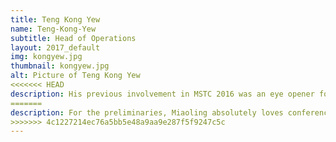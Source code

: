 ```yaml
---
title: Teng Kong Yew
name: Teng-Kong-Yew
subtitle: Head of Operations
layout: 2017_default
img: kongyew.jpg
thumbnail: kongyew.jpg
alt: Picture of Teng Kong Yew
<<<<<<< HEAD
description: His previous involvement in MSTC 2016 was an eye opener for him on the future prospect of STEM related fields in Malaysia. Kong Yew is a Mechanical Engineering student that is enthusiastic in promoting STEM that is portrayed from his appointment as student ambassador for his former school during British Science Week.
=======
description: For the preliminaries, Miaoling absolutely loves conferences. She has handled multiple conferences including TEDx University of Leeds where she was exposed to primarily Legal Technology. Inspired, she would like to understand how technology can impact different industries, and how should we arm ourselves with skills to stay ahead of the trend. She is a firm believer of team culture. She thinks what makes a great team is the relationship that members’ share, and the willingness to go an extra mile to increase team efficiency. She is keen to take up responsibilities as that allows her to understand her strengths and weaknesses, as well as learning how to better communicate and compromise.
>>>>>>> 4c1227214ec76a5bb5e48a9aa9e287f5f9247c5c
---
```

